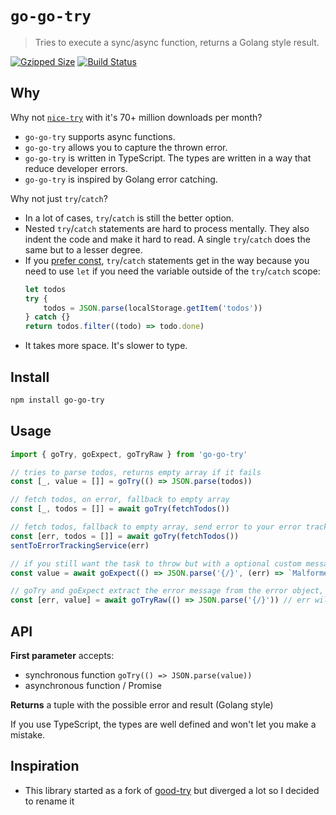 # `go-go-try`

> Tries to execute a sync/async function, returns a Golang style result.

[![Gzipped Size](https://img.shields.io/bundlephobia/minzip/good-try)](https://bundlephobia.com/result?p=good-try)
[![Build Status](https://img.shields.io/github/workflow/status/astoilkov/good-try/CI)](https://github.com/astoilkov/good-try/actions/workflows/main.yml)

## Why

Why not [`nice-try`](https://github.com/electerious/nice-try) with it's 70+ million downloads per month?

-   `go-go-try` supports async functions.
-   `go-go-try` allows you to capture the thrown error.
-   `go-go-try` is written in TypeScript. The types are written in a way that reduce developer errors.
-   `go-go-try` is inspired by Golang error catching.

Why not just `try`/`catch`?

-   In a lot of cases, `try`/`catch` is still the better option.
-   Nested `try`/`catch` statements are hard to process mentally. They also indent the code and make it hard to read. A single `try`/`catch` does the same but to a lesser degree.
-   If you [prefer const](https://eslint.org/docs/latest/rules/prefer-const), `try`/`catch` statements get in the way because you need to use `let` if you need the variable outside of the `try`/`catch` scope:
    ```ts
    let todos
    try {
        todos = JSON.parse(localStorage.getItem('todos'))
    } catch {}
    return todos.filter((todo) => todo.done)
    ```
-   It takes more space. It's slower to type.

## Install

```bash
npm install go-go-try
```

## Usage

```ts
import { goTry, goExpect, goTryRaw } from 'go-go-try'

// tries to parse todos, returns empty array if it fails
const [_, value = []] = goTry(() => JSON.parse(todos))

// fetch todos, on error, fallback to empty array
const [_, todos = []] = await goTry(fetchTodos())

// fetch todos, fallback to empty array, send error to your error tracking service
const [err, todos = []] = await goTry(fetchTodos())
sentToErrorTrackingService(err)

// if you still want the task to throw but with a optional custom message
const value = await goExpect(() => JSON.parse('{/}', (err) => `Malformed JSON!`)) // value will be always T

// goTry and goExpect extract the error message from the error object, if you want the raw error object, use goTryRaw
const [err, value] = await goTryRaw(() => JSON.parse('{/}')) // err will be unknown, value will be always T
```

## API

**First parameter** accepts:

-   synchronous function `goTry(() => JSON.parse(value))`
-   asynchronous function / Promise

**Returns** a tuple with the possible error and result (Golang style)

If you use TypeScript, the types are well defined and won't let you make a mistake.

## Inspiration

-   This library started as a fork of [good-try](https://github.com/astoilkov/good-try) but diverged a lot so I decided to rename it
